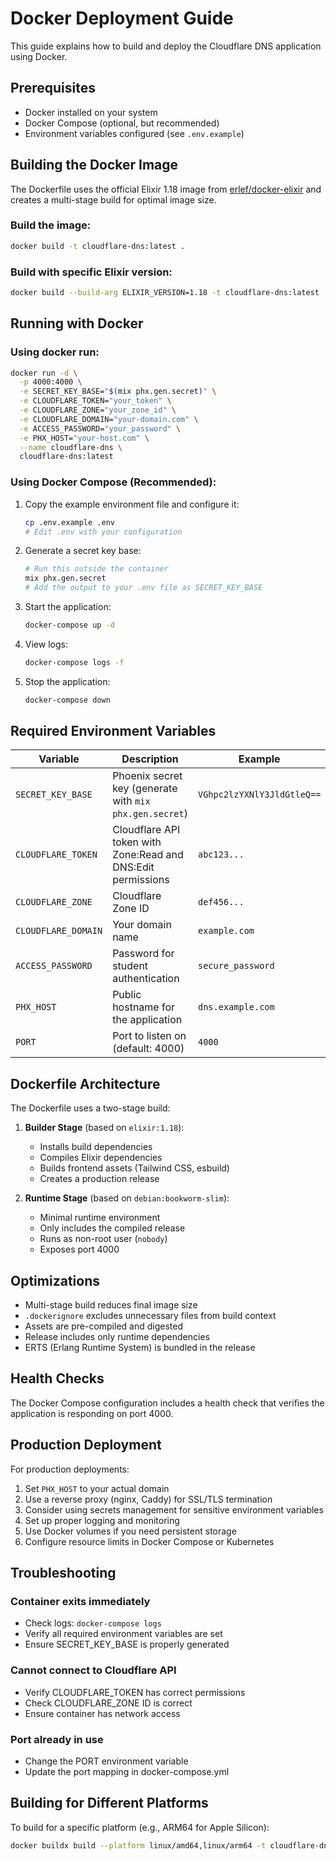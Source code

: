 # Docker Deployment Guide

This guide explains how to build and deploy the Cloudflare DNS application using Docker.

## Prerequisites

- Docker installed on your system
- Docker Compose (optional, but recommended)
- Environment variables configured (see `.env.example`)

## Building the Docker Image

The Dockerfile uses the official Elixir 1.18 image from [erlef/docker-elixir](https://github.com/erlef/docker-elixir) and creates a multi-stage build for optimal image size.

### Build the image:

```bash
docker build -t cloudflare-dns:latest .
```

### Build with specific Elixir version:

```bash
docker build --build-arg ELIXIR_VERSION=1.18 -t cloudflare-dns:latest .
```

## Running with Docker

### Using docker run:

```bash
docker run -d \
  -p 4000:4000 \
  -e SECRET_KEY_BASE="$(mix phx.gen.secret)" \
  -e CLOUDFLARE_TOKEN="your_token" \
  -e CLOUDFLARE_ZONE="your_zone_id" \
  -e CLOUDFLARE_DOMAIN="your-domain.com" \
  -e ACCESS_PASSWORD="your_password" \
  -e PHX_HOST="your-host.com" \
  --name cloudflare-dns \
  cloudflare-dns:latest
```

### Using Docker Compose (Recommended):

1. Copy the example environment file and configure it:
   ```bash
   cp .env.example .env
   # Edit .env with your configuration
   ```

2. Generate a secret key base:
   ```bash
   # Run this outside the container
   mix phx.gen.secret
   # Add the output to your .env file as SECRET_KEY_BASE
   ```

3. Start the application:
   ```bash
   docker-compose up -d
   ```

4. View logs:
   ```bash
   docker-compose logs -f
   ```

5. Stop the application:
   ```bash
   docker-compose down
   ```

## Required Environment Variables

| Variable | Description | Example |
|----------|-------------|---------|
| `SECRET_KEY_BASE` | Phoenix secret key (generate with `mix phx.gen.secret`) | `VGhpc2lzYXNlY3JldGtleQ==` |
| `CLOUDFLARE_TOKEN` | Cloudflare API token with Zone:Read and DNS:Edit permissions | `abc123...` |
| `CLOUDFLARE_ZONE` | Cloudflare Zone ID | `def456...` |
| `CLOUDFLARE_DOMAIN` | Your domain name | `example.com` |
| `ACCESS_PASSWORD` | Password for student authentication | `secure_password` |
| `PHX_HOST` | Public hostname for the application | `dns.example.com` |
| `PORT` | Port to listen on (default: 4000) | `4000` |

## Dockerfile Architecture

The Dockerfile uses a two-stage build:

1. **Builder Stage** (based on `elixir:1.18`):
   - Installs build dependencies
   - Compiles Elixir dependencies
   - Builds frontend assets (Tailwind CSS, esbuild)
   - Creates a production release

2. **Runtime Stage** (based on `debian:bookworm-slim`):
   - Minimal runtime environment
   - Only includes the compiled release
   - Runs as non-root user (`nobody`)
   - Exposes port 4000

## Optimizations

- Multi-stage build reduces final image size
- `.dockerignore` excludes unnecessary files from build context
- Assets are pre-compiled and digested
- Release includes only runtime dependencies
- ERTS (Erlang Runtime System) is bundled in the release

## Health Checks

The Docker Compose configuration includes a health check that verifies the application is responding on port 4000.

## Production Deployment

For production deployments:

1. Set `PHX_HOST` to your actual domain
2. Use a reverse proxy (nginx, Caddy) for SSL/TLS termination
3. Consider using secrets management for sensitive environment variables
4. Set up proper logging and monitoring
5. Use Docker volumes if you need persistent storage
6. Configure resource limits in Docker Compose or Kubernetes

## Troubleshooting

### Container exits immediately
- Check logs: `docker-compose logs`
- Verify all required environment variables are set
- Ensure SECRET_KEY_BASE is properly generated

### Cannot connect to Cloudflare API
- Verify CLOUDFLARE_TOKEN has correct permissions
- Check CLOUDFLARE_ZONE ID is correct
- Ensure container has network access

### Port already in use
- Change the PORT environment variable
- Update the port mapping in docker-compose.yml

## Building for Different Platforms

To build for a specific platform (e.g., ARM64 for Apple Silicon):

```bash
docker buildx build --platform linux/amd64,linux/arm64 -t cloudflare-dns:latest .
```
